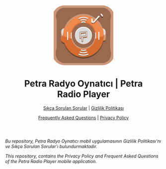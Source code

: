 <div align="center" style="padding: 30px;">

![Logo](/logo.png)

# Petra Radyo Oynatıcı | Petra Radio Player

[Sıkça Sorulan Sorular](https://github.com/JS-Produksiyon/petraAppPrivacyFAQ/blob/main/FAQ.md) | [Gizlilik Politikası](https://github.com/JS-Produksiyon/petraAppPrivacyFAQ/blob/main/privacyPolicy.md)

[Frequently Asked Questions](https://github.com/JS-Produksiyon/petraAppPrivacyFAQ/blob/main/FAQ.md) | [Privacy Policy](https://github.com/JS-Produksiyon/petraAppPrivacyFAQ/blob/main/privacyPolicy.md)

</div>

*Bu repository, Petra Radyo Oynatıcı mobil uygulamasının Gizlilik Politikası'nı ve Sıkça Sorulan Sorular'ı bulundurmaktadır.*

*This repository, contains the Privacy Policy and Frequent Asked Questions of the Petra Radio Player mobile application.*
